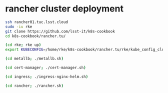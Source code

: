rancher cluster deployment
==========================

```bash
ssh rancher01.tuc.lsst.cloud
sudo -iu rke
git clone https://github.com/lsst-it/k8s-cookbook
cd k8s-cookbook/rancher.tu/

(cd rke; rke up)
export KUBECONFIG=/home/rke/k8s-cookbook/rancher.tu/rke/kube_config_cluster.yml

(cd metallb; ./metallb.sh)

(cd cert-manager; ./cert-manager.sh)

(cd ingress; ./ingress-nginx-helm.sh)

(cd rancher; ./rancher.sh)
```
